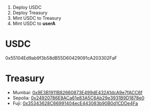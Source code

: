 1. Deploy USDC
2. Deploy Treasury
3. Mint USDC to Treasury
4. Mint USDC to **userA** 

# USDC
0x55104Ed9ab9f3b58dB55D60429091cA203302FaF

# Treasury 
- Mumbai: [0x9E3B1911B82660873E499dE432A1dcA9e7fACC6f](https://mumbai.polygonscan.com/address/0x9e3b1911b82660873e499de432a1dca9e7facc6f)
- Sepolia: [0x24920786E8ACa61e83A5C6Ab29e3931B9D1878e0](https://sepolia.etherscan.io/address/0x67fa0e46ca78549c0ef176ad658bd64d9619be20)
- Fuji: [0x35343628C66991404ecE443083b90B0d1CDDe4Fa](https://testnet.snowtrace.io/address/0x35343628c66991404ece443083b90b0d1cdde4fa)